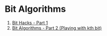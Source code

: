 # Bit Algorithms

1. [Bit Hacks - Part 1]
2. [Bit Algorithms - Part 2 (Playing with kth bit)]


[Bit Hacks - Part 1]: https://github.com/chinchponkli/bit-algorithms/wiki/Bit-Hacks---Part-1
[Bit Algorithms - Part 2 (Playing with kth bit)]: https://github.com/chinchponkli/bit-algorithms/wiki/Bit-Hacks---Part-2-(Playing-with-kth-bit)
